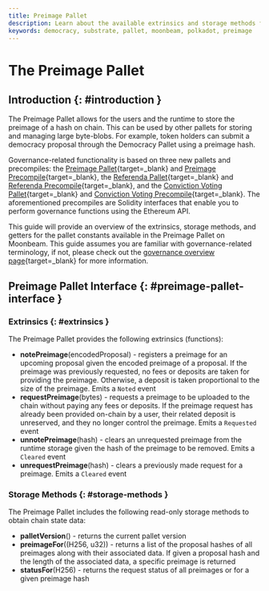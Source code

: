 ```yaml
---
title: Preimage Pallet
description: Learn about the available extrinsics and storage methods for the Preimage Pallet on Moonbeam, which are used to store and manage on-chain preimages.
keywords: democracy, substrate, pallet, moonbeam, polkadot, preimage
---
```


# The Preimage Pallet

## Introduction {: #introduction }

The Preimage Pallet allows for the users and the runtime to store the preimage of a hash on chain. This can be used by other pallets for storing and managing large byte-blobs. For example, token holders can submit a democracy proposal through the Democracy Pallet using a preimage hash.

Governance-related functionality is based on three new pallets and precompiles: the [Preimage Pallet](/builders/substrate/interfaces/features/governance/preimage/){target=\_blank} and [Preimage Precompile](/builders/ethereum/precompiles/features/governance/preimage/){target=\_blank}, the [Referenda Pallet](/builders/substrate/interfaces/features/governance/referenda/){target=\_blank} and [Referenda Precompile](/builders/ethereum/precompiles/features/governance/referenda/){target=\_blank}, and the [Conviction Voting Pallet](/builders/substrate/interfaces/features/governance/conviction-voting/){target=\_blank} and [Conviction Voting Precompile](/builders/ethereum/precompiles/features/governance/conviction-voting/){target=\_blank}. The aforementioned precompiles are Solidity interfaces that enable you to perform governance functions using the Ethereum API.

This guide will provide an overview of the extrinsics, storage methods, and getters for the pallet constants available in the Preimage Pallet on Moonbeam. This guide assumes you are familiar with governance-related terminology, if not, please check out the [governance overview page](/learn/features/governance/#opengov){target=\_blank} for more information.

## Preimage Pallet Interface {: #preimage-pallet-interface }

### Extrinsics {: #extrinsics }

The Preimage Pallet provides the following extrinsics (functions):

- **notePreimage**(encodedProposal) - registers a preimage for an upcoming proposal given the encoded preimage of a proposal. If the preimage was previously requested, no fees or deposits are taken for providing the preimage. Otherwise, a deposit is taken proportional to the size of the preimage. Emits a `Noted` event
- **requestPreimage**(bytes) - requests a preimage to be uploaded to the chain without paying any fees or deposits. If the preimage request has already been provided on-chain by a user, their related deposit is unreserved, and they no longer control the preimage. Emits a `Requested` event
- **unnotePreimage**(hash) - clears an unrequested preimage from the runtime storage given the hash of the preimage to be removed. Emits a `Cleared` event
- **unrequestPreimage**(hash) - clears a previously made request for a preimage. Emits a `Cleared` event

### Storage Methods {: #storage-methods }

The Preimage Pallet includes the following read-only storage methods to obtain chain state data:

- **palletVersion**() - returns the current pallet version
- **preimageFor**((H256, u32)) - returns a list of the proposal hashes of all preimages along with their associated data. If given a proposal hash and the length of the associated data, a specific preimage is returned
- **statusFor**(H256) - returns the request status of all preimages or for a given preimage hash 
